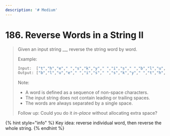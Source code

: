 ```yaml
---
description: '# Medium'
---
```


# 186. Reverse Words in a String II

> Given an input string __, reverse the string word by word. 
>
> Example:
>
> ```python
> Input:  ["t","h","e"," ","s","k","y"," ","i","s"," ","b","l","u","e"]
> Output: ["b","l","u","e"," ","i","s"," ","s","k","y"," ","t","h","e"]
> ```
>
> Note: 
>
> * A word is defined as a sequence of non-space characters.
> * The input string does not contain leading or trailing spaces.
> * The words are always separated by a single space.
>
> Follow up: Could you do it _in-place_ without allocating extra space?

{% hint style="info" %}
Key idea: reverse individual word, then reverse the whole string.
{% endhint %}

